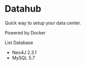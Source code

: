 # Datahub

Quick way to setup your data center.

Powered by Docker

List Database

* Neo4J 2.3.1
* MySQL 5.7
